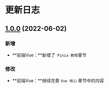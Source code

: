 # 更新日志



## [1.0.0]() (2022-06-02)

### 新增

* **前端Vue：**新增了` Pinia 教程`章节



### 修改

* **前端Vue：**继续完善 `Vue 核心` 章节中的内容

